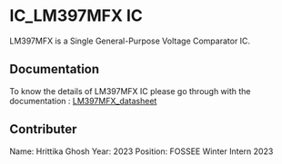 
# IC_LM397MFX IC

LM397MFX is a Single General-Purpose Voltage Comparator IC.


## Documentation

To know the details of LM397MFX IC please go through with the documentation : [LM397MFX_datasheet](https://www.ti.com/lit/ds/symlink/lm397.pdf?ts=1690183083144&ref_url=https%253A%252F%252Fwww.google.com%252F)


## Contributer

Name: Hrittika Ghosh
Year: 2023
Position: FOSSEE Winter Intern 2023
